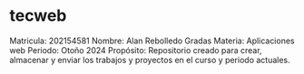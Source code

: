 # tecweb
Matricula:	202154581
Nombre:		Alan Rebolledo Gradas
Materia:	Aplicaciones web
Periodo:	Otoño 2024
Propósito:	Repositorio creado para crear, almacenar y enviar los trabajos y proyectos en el curso y periodo actuales.
